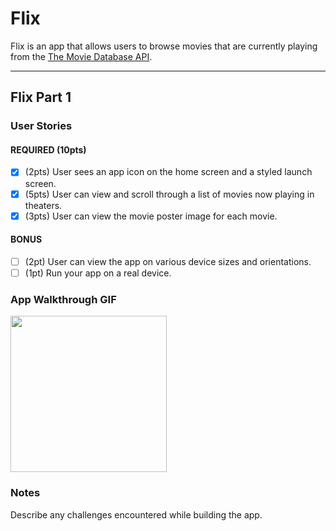 # Flix

Flix is an app that allows users to browse movies that are currently playing from the [The Movie Database API](http://docs.themoviedb.apiary.io/#).
 
---

## Flix Part 1

### User Stories

#### REQUIRED (10pts)
- [x] (2pts) User sees an app icon on the home screen and a styled launch screen.
- [x] (5pts) User can view and scroll through a list of movies now playing in theaters.
- [x] (3pts) User can view the movie poster image for each movie.

#### BONUS
- [ ] (2pt) User can view the app on various device sizes and orientations.
- [ ] (1pt) Run your app on a real device.

### App Walkthrough GIF
<img src="http://g.recordit.co/3N8qncnzhI.gif" width=250><br>

### Notes
Describe any challenges encountered while building the app.
